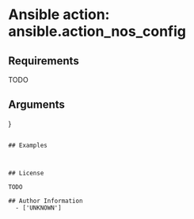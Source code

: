 # Ansible action: ansible.action_nos_config





## Requirements

TODO

## Arguments

}
```

## Examples



## License

TODO

## Author Information
  - ['UNKNOWN']
